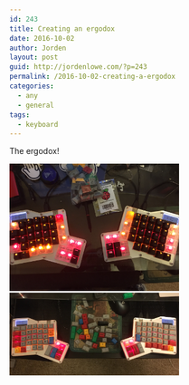 ```yaml
---
id: 243
title: Creating an ergodox
date: 2016-10-02
author: Jorden
layout: post
guid: http://jordenlowe.com/?p=243
permalink: /2016-10-02-creating-a-ergodox
categories:
  - any
  - general
tags:
  - keyboard
---
```

The ergodox!

<img src="/wp-content/uploads/2016/290.JPG" width="300" />
<img src="/wp-content/uploads/2016/dsa.jpeg" width="300" /> 
